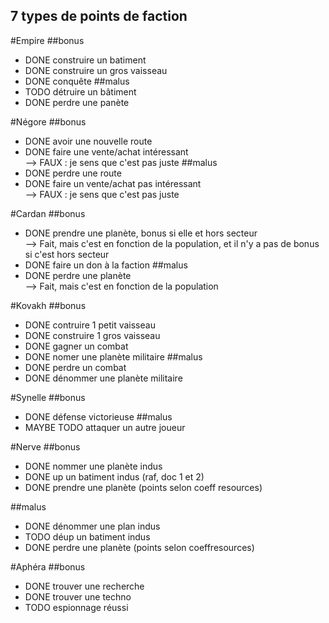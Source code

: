 7 types de points de faction
---------------------

#Empire
##bonus
- DONE construire un batiment 
- DONE construire un gros vaisseau 
- DONE conquête	
##malus
- TODO détruire un bâtiment
- DONE perdre une panète 

#Négore
##bonus
- DONE avoir une nouvelle route 
- DONE faire une vente/achat intéressant 		
	--> FAUX : je sens que c'est pas juste
##malus
- DONE perdre une route 
- DONE faire un vente/achat pas intéressant 	
	--> FAUX : je sens que c'est pas juste

#Cardan
##bonus
- DONE prendre une planète, bonus si elle et hors secteur 	
	--> Fait, mais c'est en fonction de la population, et il n'y a pas de bonus si c'est hors secteur
- DONE faire un don à la faction
##malus
- DONE perdre une planète 									
	--> Fait, mais c'est en fonction de la population

#Kovakh
##bonus
- DONE contruire 1 petit vaisseau 
- DONE construire 1 gros vaisseau 
- DONE gagner un combat 
- DONE nomer une planète militaire 
##malus
- DONE perdre un combat 
- DONE dénommer une planète militaire 

#Synelle
##bonus
- DONE défense victorieuse 
##malus
- MAYBE TODO attaquer un autre joueur

#Nerve
##bonus
- DONE nommer une planète indus 
- DONE up un batiment indus (raf, doc 1 et 2) 
- DONE prendre une planète (points selon coeff resources) 

##malus
- DONE dénommer une plan indus 
- TODO déup un batiment indus
- DONE perdre une planète (points selon coeffresources) 

#Aphéra
##bonus
- DONE trouver une recherche 
- DONE trouver une techno 
- TODO espionnage réussi